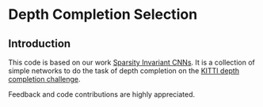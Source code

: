 # Depth Completion Selection

## Introduction

This code is based on our work [Sparsity Invariant CNNs](https://arxiv.org/pdf/1708.06500.pdf).
It is a collection of simple networks to do the task of depth completion on the [KITTI depth completion challenge](http://www.cvlibs.net/datasets/kitti/eval_depth.php?benchmark=depth_completion).

Feedback and code contributions are highly appreciated.
